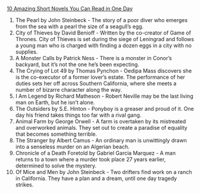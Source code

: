 [10 Amazing Short Novels You Can Read in One Day](https://johnnylists.com/post/188727656931)

1. The Pearl by John Steinbeck - The story of a poor diver who emerges from the sea with a pearl the size of a seagull’s egg.
2. City of Thieves by David Benioff - Written by the co-creator of Game of Thrones. City of Thieves is set during the siege of Leningrad and follows a young man who is charged with finding a dozen eggs in a city with no supplies. 
3. A Monster Calls by Patrick Ness - There is a monster in Conor’s backyard, but it’s not the one he’s been expecting.
4. The Crying of Lot 49 by Thomas Pynchon - Oedipa Mass discovers she is the co-executor of a former lover’s estate. The performance of her duties sets her off across Southern California, where she meets a number of bizarre character along the way.
5. I Am Legend by Richard Matheson - Robert Neville may be the last living man on Earth, but he isn’t alone.
6. The Outsiders by S.E. Hinton - Ponyboy is a greaser and proud of it. One day his friend takes things too far with a rival gang.
7. Animal Farm by George Orwell - A farm is overtaken by its mistreated and overworked animals. They set out to create a paradise of equality that becomes something terrible.
8. The Stranger by Albert Camus - An ordinary man is unwittingly drawn into a senseless murder on an Algerian beach.
9. Chronicle of a Death Foretold by Gabriel Garcia Marquez - A man returns to a town where a murder took place 27 years earlier, determined to solve the mystery.
10. Of Mice and Men by John Steinbeck - Two drifters find work on a ranch in California. They have a plan and a dream, until one day tragedy strikes. 